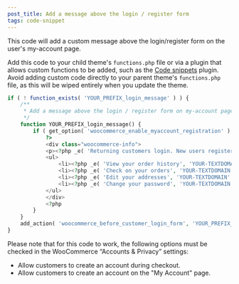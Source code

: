 ```yaml
---
post_title: Add a message above the login / register form
tags: code-snippet
---
```


This code will add a custom message above the login/register form on the user's my-account page.

Add this code to your child theme's `functions.php` file or via a plugin that allows custom functions to be added, such as the [Code snippets](https://wordpress.org/plugins/code-snippets/) plugin. Avoid adding custom code directly to your parent theme's `functions.php` file, as this will be wiped entirely when you update the theme.

```php
if ( ! function_exists( 'YOUR_PREFIX_login_message' ) ) {
    /**
     * Add a message above the login / register form on my-account page
     */
    function YOUR_PREFIX_login_message() {
        if ( get_option( 'woocommerce_enable_myaccount_registration' ) == 'yes' ) {
            ?>
            <div class="woocommerce-info">
            <p><?php _e( 'Returning customers login. New users register for next time so you can:', 'YOUR-TEXTDOMAIN' ); ?></p>
            <ul>
                <li><?php _e( 'View your order history', 'YOUR-TEXTDOMAIN' ); ?></li>
                <li><?php _e( 'Check on your orders', 'YOUR-TEXTDOMAIN' ); ?></li>
                <li><?php _e( 'Edit your addresses', 'YOUR-TEXTDOMAIN' ); ?></li>
                <li><?php _e( 'Change your password', 'YOUR-TEXTDOMAIN' ); ?></li>
            </ul>
            </div>
            <?php
        }
    }
    add_action( 'woocommerce_before_customer_login_form', 'YOUR_PREFIX_login_message' );
}
```

Please note that for this code to work, the following options must be checked in the WooCommerce “Accounts & Privacy” settings:

-   Allow customers to create an account during checkout.
-   Allow customers to create an account on the "My Account" page.
